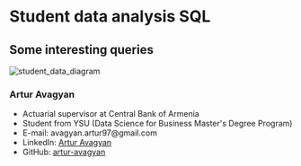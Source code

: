 # Student data analysis SQL
## Some interesting queries

![student_data_diagram](https://user-images.githubusercontent.com/58246780/105919392-048d8b00-604f-11eb-9469-6964a5025258.png)

 <h3 align=\"left\">Artur Avagyan</h3>
    <ul>
    <li>Actuarial supervisor at Central Bank of Armenia</li>
    <li>Student from YSU (Data Science for Business Master's Degree Program)</li>
    <li>E-mail:   avagyan.artur97@gmail.com</li>
    <li>LinkedIn: <a href="https://www.linkedin.com/in/artur-avagyan-0a16311b3">Artur Avagyan</a></li>
    <li>GitHub:   <a href="https://github.com/artur-avagyan">artur-avagyan</a></li>
    </ul>
